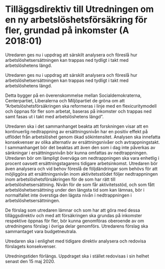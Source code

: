 # Tilläggsdirektiv till Utredningen om en ny arbetslöshetsförsäkring för fler, grundad på inkomster (A 2018:01)

Utredaren ges nu i uppdrag att särskilt analysera och föreslå hur arbetslöshetsersättningen kan trappas ned tydligt i takt med arbetslöshetens längd.

Utredaren ges nu i uppdrag att särskilt analysera och föreslå hur arbetslöshetsersättningen kan trappas ned tydligt i takt med arbetslöshetens längd.

Detta bygger på en överenskommelse mellan Socialdemokraterna, Centerpartiet, Liberalerna och Miljöpartiet de gröna om att ”Arbetslöshetsförsäkringen ska reformeras i linje med en flexicuritymodell och öppnas för fler som arbetat, baseras på inkomster och trappas ned samt fasas ut i takt med arbetslöshetens längd”.

Utredaren ska i det sammanhanget beakta att forskningen visar att en kontinuerlig nedtrappning av ersättningsnivån har en positiv effekt på utflödet från arbetslöshet genom ökad sökintensitet. Analysen ska innefatta konsekvenser av olika alternativ av ersättningsnivåer och avtrappningstakt. I sammanhanget bör det beaktas att även den som i dag inte påverkas av sänkningar i ersättningsnivån bör kunna omfattas av nedtrappningen. Utredaren bör om lämpligt överväga om nedtrappningen ska vara enhetlig i procent oavsett ersättningstagarens tidigare arbetsinkomst. Utredaren bör även analysera och vid behov föreslå de följdändringar som behövs för att möjliggöra att ersättningsnivån inom aktivitetsstödet följer nedtrappningen inom arbetslöshetsförsäkringen för de som har rätt till arbetslöshetsersättning. Nivån för de som får aktivitetsstöd, och som fått arbetslöshetsersättning under den längsta tid som kan lämnas, bör i normalfallet inte överstiga den lägsta nivån i nedtrappningen i arbetslöshetsersättningen.

De förslag som utredaren lämnar och som har att göra med dessa tilläggsdirektiv och med att försäkringen ska grundas på inkomster respektive öppnas för fler, bör kunna genomföras oberoende av om utredningens förslag i övriga delar genomförs. Utredarens förslag ska sammantaget vara budgetneutrala.

Utredaren ska i enlighet med tidigare direktiv analysera och redovisa förslagets konsekvenser.

Utredningstiden förlängs. Uppdraget ska i stället redovisas i sin helhet senast den 15 maj 2020.
